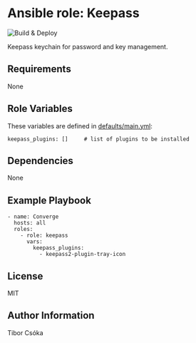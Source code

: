 Ansible role: Keepass
=========

![Build & Deploy](https://github.com/Provizanta/ansible-role-keepass/workflows/molecule/badge.svg?branch=master)

Keepass keychain for password and key management.

Requirements
------------

None

Role Variables
--------------

These variables are defined in [defaults/main.yml](./defaults/main.yml):

    keepass_plugins: []     # list of plugins to be installed

Dependencies
------------

None

Example Playbook
----------------

    - name: Converge
      hosts: all
      roles:
        - role: keepass
          vars:
            keepass_plugins:
              - keepass2-plugin-tray-icon

License
-------

MIT

Author Information
------------------

Tibor Csóka
